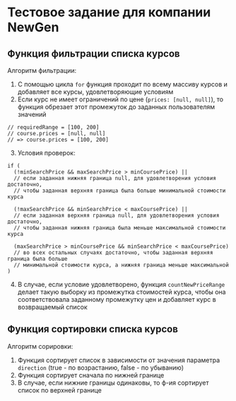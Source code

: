 # Тестовое задание для компании NewGen

## Функция фильтрации списка курсов
Алгоритм фильтрации:
1. С помощью цикла `for` функция проходит по всему массиву курсов и добавляет все курсы, удовлетворяющие условиям
2. Если курс не имеет ограничений по цене (`prices: [null, null]`), то функция обрезает этот промежуток до заданных пользователям значений
```JS
// requiredRange = [100, 200]
// course.prices = [null, null]
// => course.prices = [100, 200]
```
3. Условия проверок:
```JS
if (
  (!minSearchPrice && maxSearchPrice > minCoursePrice) ||
  // если заданная нижняя граница null, для удовлетворения условия достаточно,
  // чтобы заданная верхняя граница была больше минимальной стоимости курса

  (!maxSearchPrice && minSearchPrice < maxCoursePrice) ||
  // если заданная верхняя граница null, для удовлетворения условия достаточно,
  // чтобы заданная нижняя граница была меньше максимальной стоимости курса

  (maxSearchPrice > minCoursePrice && minSearchPrice < maxCoursePrice)
  // во всех остальных случаях достаточно, чтобы заданная верхняя граница была больше
  // минимальной стоимости курса, а нижняя граница меньше максимальной
)
```
4. В случае, если условие удовлетворено, функция `countNewPriceRange` делает такую выборку из промежутка стоимостей курса,
чтобы она соответствовала заданному промежутку цен и добавляет курс в возвращаемый список

## Функция сортировки списка курсов
Алгоритм сорировки:
1. Функция сортирует список в зависимости от значения параметра `direction` (true - по возрастанию, false - по убыванию)
2. Функция сортирует сначала по нижней границе
3. В случае, если нижние границы одинаковы, то ф-ия сортирует список по верхней границе
